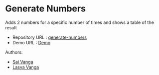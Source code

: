 # Generate Numbers

Adds 2 numbers for a specific number of times and shows a table of the result

- Repository URL : [generate-numbers](https://github.com/SaMaSaLa/generate-numbers)
- Demo URL : [Demo](https://samasala.github.io/generate-numbers/)

Authors:

- [Sai Vanga](https://sai.rocks)
- [Lasya Vanga](https://lasya.net)
